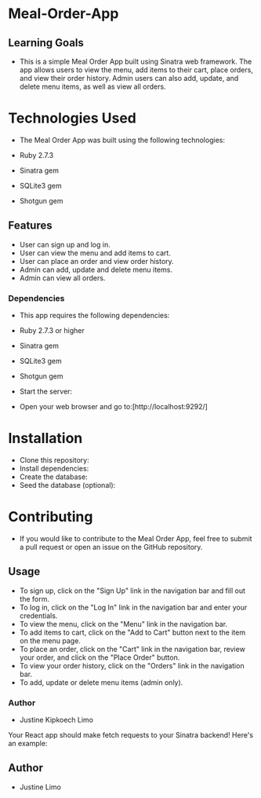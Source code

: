 # Meal-Order-App

## Learning Goals

- This is a simple Meal Order App built using Sinatra web framework. The app allows users to view the menu, add items to their cart, place orders, and view their order history. Admin users can also add, update, and delete menu items, as well as view all orders.

# Technologies Used
- The Meal Order App was built using the following technologies:

- Ruby 2.7.3
- Sinatra gem
- SQLite3 gem
- Shotgun gem

## Features
- User can sign up and log in.
- User can view the menu and add items to cart.
- User can place an order and view order history.
- Admin can add, update and delete menu items.
- Admin can view all orders.

### Dependencies
- This app requires the following dependencies:

- Ruby 2.7.3 or higher
- Sinatra gem
- SQLite3 gem
- Shotgun gem
- Start the server:
- Open your web browser and go to:[http://localhost:9292/]


# Installation
- Clone this repository:
- Install dependencies:
- Create the database:
- Seed the database (optional):

# Contributing
- If you would like to contribute to the Meal Order App, feel free to submit a pull request or open an issue on the GitHub repository.




## Usage
- To sign up, click on the "Sign Up" link in the navigation bar and fill out the form.
- To log in, click on the "Log In" link in the navigation bar and enter your credentials.
- To view the menu, click on the "Menu" link in the navigation bar.
- To add items to cart, click on the "Add to Cart" button next to the item on the menu page.
- To place an order, click on the "Cart" link in the navigation bar, review your order, and click on the "Place Order" button.
- To view your order history, click on the "Orders" link in the navigation bar.
- To add, update or delete menu items (admin only).


### Author 
- Justine Kipkoech Limo

  



Your React app should make fetch requests to your Sinatra backend! Here's an
example:

## Author
- Justine Limo


